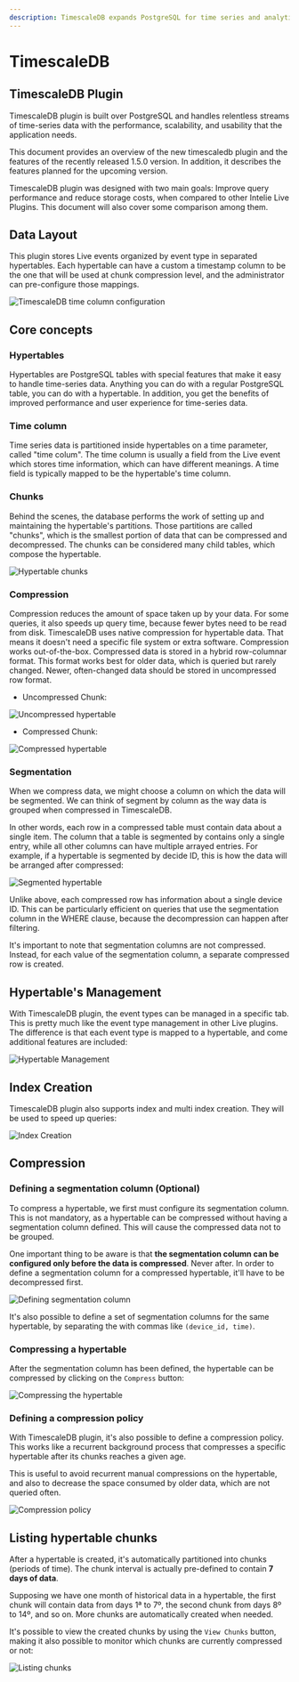 ```yaml
---
description: TimescaleDB expands PostgreSQL for time series and analytics.
---
```


# TimescaleDB

## TimescaleDB Plugin

TimescaleDB plugin is built over PostgreSQL and handles relentless streams of time-series data with the performance, scalability, and usability that the application needs.

This document provides an overview of the new timescaledb plugin and the features of the recently released 1.5.0 version.
In addition, it describes the features planned for the upcoming version.

TimescaleDB plugin was designed with two main goals: Improve query performance and reduce storage costs, when compared to other Intelie Live Plugins.
This document will also cover some comparison among them.

## Data Layout

This plugin stores Live events organized by event type in separated hypertables.
Each hypertable can have a custom a timestamp column to be the one that will be used at chunk compression level, and the administrator can pre-configure those mappings.

![TimescaleDB time column configuration](<../.gitbook/assets/image (177).png>)

## Core concepts

### Hypertables

Hypertables are PostgreSQL tables with special features that make it easy to handle time-series data.
Anything you can do with a regular PostgreSQL table, you can do with a hypertable.
In addition, you get the benefits of improved performance and user experience for time-series data.

### Time column

Time series data is partitioned inside hypertables on a time parameter, called "time colum".
The time column is usually a field from the Live event which stores time information, which can have different meanings.
A time field is typically mapped to be the hypertable's time column.

### Chunks

Behind the scenes, the database performs the work of setting up and maintaining the hypertable's partitions.
Those partitions are called "chunks", which is the smallest portion of data that can be compressed and decompressed.
The chunks can be considered many child tables, which compose the hypertable.

![Hypertable chunks](<../.gitbook/assets/image (178).png>)

### Compression

Compression reduces the amount of space taken up by your data. For some queries, it also speeds up query time, because fewer bytes need to be read from disk.
TimescaleDB uses native compression for hypertable data. That means it doesn't need a specific file system or extra software. Compression works out-of-the-box.
Compressed data is stored in a hybrid row-columnar format. This format works best for older data, which is queried but rarely changed.
Newer, often-changed data should be stored in uncompressed row format.

- Uncompressed Chunk:

![Uncompressed hypertable](<../.gitbook/assets/image (179).png>)

- Compressed Chunk:

![Compressed hypertable](<../.gitbook/assets/image (180).png>)

### Segmentation

When we compress data, we might choose a column on which the data will be segmented.
We can think of segment by column as the way data is grouped when compressed in TimescaleDB.

In other words, each row in a compressed table must contain data about a single item.
The column that a table is segmented by contains only a single entry, while all other columns can have multiple arrayed entries.
For example, if a hypertable is segmented by decide ID, this is how the data will be arranged after compressed:

![Segmented hypertable](<../.gitbook/assets/image (181).png>)

Unlike above, each compressed row has information about a single device ID.
This can be particularly efficient on queries that use the segmentation column in the WHERE clause, because the decompression can happen after filtering.

It's important to note that segmentation columns are not compressed.
Instead, for each value of the segmentation column, a separate compressed row is created.

## Hypertable's Management

With TimescaleDB plugin, the event types can be managed in a specific tab.
This is pretty much like the event type management in other Live plugins.
The difference is that each event type is mapped to a hypertable, and come additional features are included:

![Hypertable Management](<../.gitbook/assets/image (182).png>)

## Index Creation

TimescaleDB plugin also supports index and multi index creation.
They will be used to speed up queries:

![Index Creation](<../.gitbook/assets/image (183).png>)

## Compression

### Defining a segmentation column (Optional)

To compress a hypertable, we first must configure its segmentation column.
This is not mandatory, as a hypertable can be compressed without having a segmentation column defined.
This will cause the compressed data not to be grouped.

One important thing to be aware is that **the segmentation column can be configured only before the data is compressed**. Never after.
In order to define a segmentation column for a compressed hypertable, it'll have to be decompressed first.

![Defining segmentation column](<../.gitbook/assets/image (184).png>)

It's also possible to define a set of segmentation columns for the same hypertable, by separating the with commas like `(device_id, time)`.

### Compressing a hypertable

After the segmentation column has been defined, the hypertable can be compressed by clicking on the `Compress` button:

![Compressing the hypertable](<../.gitbook/assets/image (185).png>)

### Defining a compression policy

With TimescaleDB plugin, it's also possible to define a compression policy.
This works like a recurrent background process that compresses a specific hypertable after its chunks reaches a given age.

This is useful to avoid recurrent manual compressions on the hypertable, and also to
decrease the space consumed by older data, which are not queried often.

![Compression policy](<../.gitbook/assets/image (186).png>)

## Listing hypertable chunks

After a hypertable is created, it's automatically partitioned into chunks (periods of time).
The chunk interval is actually pre-defined to contain **7 days of data**.

Supposing we have one month of historical data in a hypertable, the first chunk will contain data from days 1ª to 7º,
the second chunk from days 8º to 14º, and so on. More chunks are automatically created when needed.

It's possible to view the created chunks by using the `View Chunks` button, making it also possible
to monitor which chunks are currently compressed or not:

![Listing chunks](<../.gitbook/assets/image (187).png>)